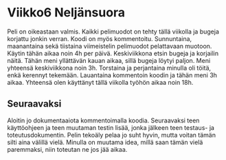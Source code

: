 # Viikko6 Neljänsuora

Peli on oikeastaan valmis. Kaikki pelimuodot on tehty tällä viikolla ja bugeja korjattu jonkin verran. Koodi on myös kommentoitu. Sunnuntaina, maanantaina sekä tiistaina viimeistelin pelimuodot
pelattavaan muotoon. Käytin tähän aikaa noin 4h per päivä. Keskiviikkona etsin bugeja ja korjailin näitä. Tähän meni yllättävän kauan aikaa, sillä bugeja löytyi paljon.
Meni yhteensä keskiviikkona noin 3h. Torstaina ja perjantaina minulla oli töitä, enkä kerennyt tekemään. Lauantaina kommentoin koodin ja tähän meni 3h aikaa.
Yhteensä olen käyttänyt tällä viikolla työhön aikaa noin 18h.  

## Seuraavaksi

Aloitin jo dokumentaaiota kommentoimalla koodia. Seuraavaksi teen käyttöohjeen ja teen muutaman testin lisää, jonka jälkeen teen testaus-
ja toteutusdokumentin. Pelin tekoäly pelaa jo suht hyvin, mutta voitan tämän silti aina välillä vielä. Minulla on muutama idea, millä saan tämän vielä paremmaksi,
niin toteutan ne jos jää aikaa.
